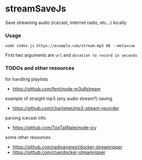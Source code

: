 # streamSaveJs

Save streaming audio (icecast, internet radio, etc...) locally

### Usage

`node index.js https://example.com/stream.mp3 60 --meta=cue`

First two arguments are `url` and `duration to record in seconds`

### TODOs and other resources

for handling playlists
* https://github.com/fent/node-m3u8stream

example of straight mp3 (any audio stream?) saving
* https://github.com/charlielee/mp3-stream-recorder

parsing icecast info
* https://github.com/TooTallNate/node-icy

some other resources
* https://github.com/radioangrezi/docker-streamripper
* https://github.com/clue/docker-streamripper

